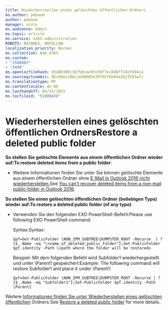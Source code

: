 ```yaml
---
title: Wiederherstellen eines gelöschten öffentlichen Ordners
ms.author: pebaum
author: pebaum
manager: scotv
ms.audience: Admin
ms.topic: article
ms.service: o365-administration
ROBOTS: NOINDEX, NOFOLLOW
localization_priority: Normal
ms.collection: Adm_O365
ms.custom:
- "3500007"
- "3488"
ms.openlocfilehash: d5480389c3bf50cee9fe30f7ec8d8ff28ef694ca
ms.sourcegitcommit: 8bc60ec34bc1e40685e3976576e04a2623f63a7c
ms.translationtype: MT
ms.contentlocale: de-DE
ms.lasthandoff: 04/15/2021
ms.locfileid: "51809438"
---
```

# <a name="restore-a-deleted-public-folder"></a><span data-ttu-id="3c6da-102">Wiederherstellen eines gelöschten öffentlichen Ordners</span><span class="sxs-lookup"><span data-stu-id="3c6da-102">Restore a deleted public folder</span></span>

<span data-ttu-id="3c6da-103">**So stellen Sie gelöschte Elemente aus einem öffentlichen Ordner wieder auf:**</span><span class="sxs-lookup"><span data-stu-id="3c6da-103">**To restore deleted items from a public folder**:</span></span>

- <span data-ttu-id="3c6da-104">Weitere Informationen finden Sie unter Sie können gelöschte Elemente aus einem öffentlichen Ordner ohne [E-Mail in Outlook 2016 nicht wiederherstellen.](https://aka.ms/pfrec)</span><span class="sxs-lookup"><span data-stu-id="3c6da-104">See [You can't recover deleted items from a non-mail public folder in Outlook 2016](https://aka.ms/pfrec).</span></span>
 
<span data-ttu-id="3c6da-105">**So stellen Sie einen gelöschten öffentlichen Ordner (beliebigen Typs) wieder auf:**</span><span class="sxs-lookup"><span data-stu-id="3c6da-105">**To restore a deleted public folder (of any type)**:</span></span> 

- <span data-ttu-id="3c6da-106">Verwenden Sie den folgenden EXO PowerShell-Befehl:</span><span class="sxs-lookup"><span data-stu-id="3c6da-106">Please use following EXO PowerShell command:</span></span>

    <span data-ttu-id="3c6da-107">Syntax:</span><span class="sxs-lookup"><span data-stu-id="3c6da-107">Syntax:</span></span>

     `$pf=Get-PublicFolder \NON_IPM_SUBTREE\DUMPSTER_ROOT -Recurse  | ?{$_.Name -eq "\<name_of_deleted_public_Folder"};Set-PublicFolder $pf.identity -Path \<path where the folder will be restored>`

    <span data-ttu-id="3c6da-108">Beispiel: Mit dem folgenden Befehl wird Subfolder1 wiederhergestellt und unter \Parent1 gespeichert:</span><span class="sxs-lookup"><span data-stu-id="3c6da-108">Example: The following command will restore Subfolder1 and place it under \Parent1:</span></span>

    `$pf=Get-PublicFolder \NON_IPM_SUBTREE\DUMPSTER_ROOT -Recurse | ?{$_.Name -eq "Subfolder1"};Set-PublicFolder $pf.identity -Path \Parent1`

<span data-ttu-id="3c6da-109">Weitere [Informationen finden Sie unter Wiederherstellen eines gelöschten öffentlichen](https://docs.microsoft.com/exchange/collaboration-exo/public-folders/restore-deleted-public-folder) Ordners.</span><span class="sxs-lookup"><span data-stu-id="3c6da-109">See [Restore a deleted public folder](https://docs.microsoft.com/exchange/collaboration-exo/public-folders/restore-deleted-public-folder) for more details.</span></span>
